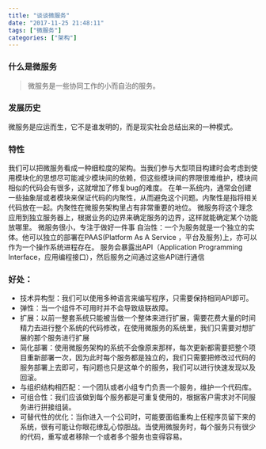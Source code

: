 ```yaml
---
title: "谈谈微服务"
date: "2017-11-25 21:48:11"
tags: ["微服务"]
categories: ["架构"]
---
```

### 什么是微服务
>微服务是一些协同工作的小而自治的服务。

### 发展历史
微服务是应运而生，它不是谁发明的，而是现实社会总结出来的一种模式。
### 特性
我们可以把微服务看成一种细粒度的架构。当我们参与大型项目构建时会考虑到使用模块化的思想尽可能减少模块间的依赖，但这些模块间的界限很难维护，模块间相似的代码会有很多，这就增加了修复bug的难度。
在单一系统内，通常会创建一些抽象层或者模块来保证代码的内聚性，从而避免这个问题。内聚性是指将相关代码放在一起。内聚性在微服务架构里占有非常重要的地位。
微服务将这个理念应用到独立服务器上，根据业务的边界来确定服务的边界，这样就能确定某个功能放哪里。
微服务很小，专注于做好一件事 
自治性：一个为服务就是一个独立的实体。他可以独立的部署在PAAS(Platform As A Service ，平台及服务)上，亦可以作为一个操作系统进程存在。
服务会暴露出API（Application Programming Interface，应用编程接口），然后服务之间通过这些API进行通信
### 好处：
- 技术异构型：我们可以使用多种语言来编写程序，只需要保持相同API即可。
- 弹性：当一个组件不可用时并不会导致级联故障。
- 扩展：以前一整套系统只能被当做一个整体来进行扩展，需要花费大量的时间精力去进行整个系统的代码修改，在使用微服务的系统里，我们只需要对想扩展的那个服务进行扩展
- 简化部署：使用微服务架构的系统不会像原来那样，每次更新都需要把整个项目重新部署一次，因为此时每个服务都是独立的，我们只需要把修改过代码的服务部署上去即可，有问题也只是这单个的服务，我们可以进行快速发现以及回滚。
- 与组织结构相匹配：一个团队或者小组专门负责一个服务，维护一个代码库。
- 可组合性：我们应该做到每个服务都是可重复使用的，根据客户需求对不同服务进行拼接组装。
- 可替代性的优化：当你进入一个公司时，可能要面临重构上任程序员留下来的系统，很有可能让你眼花缭乱心惊胆战。当使用微服务时，每个服务只有很少的代码，重写或者移除一个或者多个服务也变得容易。

